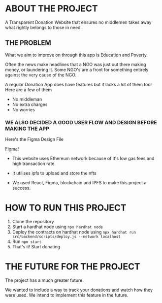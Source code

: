 # ABOUT THE PROJECT

A Transparent Donation Website that ensures no middlemen takes away what rightly belongs to those in need.

## THE PROBLEM

What we aim to improve on through this app is Education and Poverty. 

Often the news make headlines that a NGO was just out there making money, or laundering it. Some NGO's are a front for something entirely against the very cause of the NGO. 

A regular Donation App does have features but it lacks a lot of them too! Here are a few of them 

*  No middleman
* No extra charges
* No worries


### WE ALSO DECIDED A GOOD USER FLOW AND DESIGN BEFORE MAKING THE APP



Here's the Figma Design File 

 [Figma!](https://www.figma.com/file/dqqeN55uWUssjmTaWbXqmm/Daan?node-id=0%3A1) 

* This website uses Ethereum network because of it's low gas fees and high transaction rate.

* It utilises ipfs to upload and store the nfts

* We used React, Figma, blockchain and IPFS to make this project a success.

# HOW TO RUN THIS PROJECT
1. Clone the repository
2. Start a hardhat node using `npx hardhat node`
3. Deploy the contracts on hardhat node using `npx hardhat run src/backend/scripts/deploy.js --network localhost`
4. Run `npm start` 
5. That's it! Start donating

# THE FUTURE FOR THE PROJECT

The project has a much greater future. 

We wanted to include a way to track your donations and watch how they were used. We intend to implement this feature in the future.

